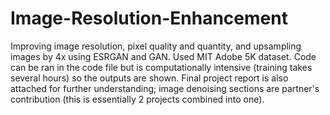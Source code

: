 # Image-Resolution-Enhancement
Improving image resolution, pixel quality and quantity, and upsampling images by 4x using ESRGAN and GAN. Used MIT Adobe 5K dataset. Code can be ran in the code file but is computationally intensive (training takes several hours) so the outputs are shown. Final project report is also attached for further understanding; image denoising sections are partner's contribution (this is essentially 2 projects combined into one).
